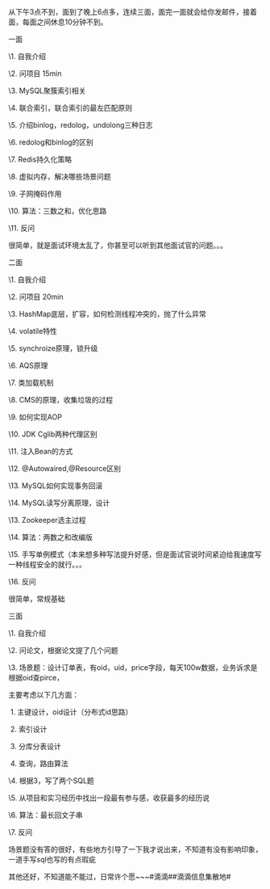 从下午3点不到，面到了晚上6点多，连续三面，面完一面就会给你发邮件，接着面，每面之间休息10分钟不到。



一面

\1. 自我介绍

\2. 问项目 15min

\3. MySQL聚簇索引相关

\4. 联合索引，联合索引的最左匹配原则

\5. 介绍binlog，redolog，undolong三种日志

\6. redolog和binlog的区别

\7. Redis持久化策略

\8. 虚拟内存，解决哪些场景问题

\9. 子网掩码作用

\10. 算法：三数之和，优化思路

\11. 反问



很简单，就是面试环境太乱了，你甚至可以听到其他面试官的问题。。。



二面

\1. 自我介绍

\2. 问项目 20min

\3. HashMap底层，扩容，如何检测线程冲突的，抛了什么异常

\4. volatile特性

\5. synchroize原理，锁升级

\6. AQS原理

\7. 类加载机制

\8. CMS的原理，收集垃圾的过程

\9. 如何实现AOP

\10. JDK Cglib两种代理区别

\11. 注入Bean的方式

\12. @Autowaired,@Resource区别

\13. MySQL如何实现事务回滚

\14. MySQL读写分离原理，设计

\13. Zookeeper选主过程

\14. 算法：两数之和改编版

\15. 手写单例模式（本来想多种写法提升好感，但是面试官说时间紧迫给我速度写一种线程安全的就行。。。

\16. 反问



很简单，常规基础



三面

\1. 自我介绍

\2. 问论文，根据论文提了几个问题

\3. 场景题：设计订单表，有oid，uid，price字段，每天100w数据，业务诉求是根据oid查pirce，

主要考虑以下几方面：

​	1. 主键设计，oid设计（分布式id思路）

​	2. 索引设计

​	3. 分库分表设计

​	4. 查询，路由算法

\4. 根据3，写了两个SQL题

\5. 从项目和实习经历中找出一段最有参与感，收获最多的经历说

\6. 算法：最长回文子串

\7. 反问



场景题没有答的很好，有些地方引导了一下我才说出来，不知道有没有影响印象，一道手写sql也写的有点瑕疵

其他还好，不知道能不能过，日常许个愿~~~#滴滴##滴滴信息集散地#

